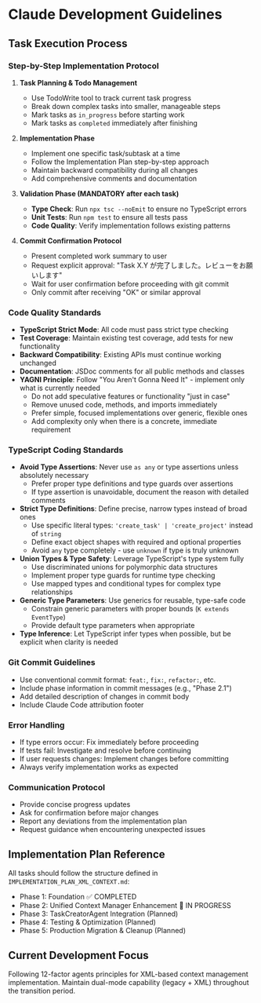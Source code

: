 # Claude Development Guidelines

## Task Execution Process

### Step-by-Step Implementation Protocol

1. **Task Planning & Todo Management**
   - Use TodoWrite tool to track current task progress
   - Break down complex tasks into smaller, manageable steps
   - Mark tasks as `in_progress` before starting work
   - Mark tasks as `completed` immediately after finishing

2. **Implementation Phase**
   - Implement one specific task/subtask at a time
   - Follow the Implementation Plan step-by-step approach
   - Maintain backward compatibility during all changes
   - Add comprehensive comments and documentation

3. **Validation Phase (MANDATORY after each task)**
   - **Type Check**: Run `npx tsc --noEmit` to ensure no TypeScript errors
   - **Unit Tests**: Run `npm test` to ensure all tests pass
   - **Code Quality**: Verify implementation follows existing patterns

4. **Commit Confirmation Protocol**
   - Present completed work summary to user
   - Request explicit approval: "Task X.Y が完了しました。レビューをお願いします"
   - Wait for user confirmation before proceeding with git commit
   - Only commit after receiving "OK" or similar approval

### Code Quality Standards

- **TypeScript Strict Mode**: All code must pass strict type checking
- **Test Coverage**: Maintain existing test coverage, add tests for new functionality
- **Backward Compatibility**: Existing APIs must continue working unchanged
- **Documentation**: JSDoc comments for all public methods and classes
- **YAGNI Principle**: Follow "You Aren't Gonna Need It" - implement only what is currently needed
  - Do not add speculative features or functionality "just in case"
  - Remove unused code, methods, and imports immediately
  - Prefer simple, focused implementations over generic, flexible ones
  - Add complexity only when there is a concrete, immediate requirement

### TypeScript Coding Standards

- **Avoid Type Assertions**: Never use `as any` or type assertions unless absolutely necessary
  - Prefer proper type definitions and type guards over assertions
  - If type assertion is unavoidable, document the reason with detailed comments
- **Strict Type Definitions**: Define precise, narrow types instead of broad ones
  - Use specific literal types: `'create_task' | 'create_project'` instead of `string`
  - Define exact object shapes with required and optional properties
  - Avoid `any` type completely - use `unknown` if type is truly unknown
- **Union Types & Type Safety**: Leverage TypeScript's type system fully
  - Use discriminated unions for polymorphic data structures
  - Implement proper type guards for runtime type checking
  - Use mapped types and conditional types for complex type relationships
- **Generic Type Parameters**: Use generics for reusable, type-safe code
  - Constrain generic parameters with proper bounds (`K extends EventType`)
  - Provide default type parameters when appropriate
- **Type Inference**: Let TypeScript infer types when possible, but be explicit when clarity is needed

### Git Commit Guidelines

- Use conventional commit format: `feat:`, `fix:`, `refactor:`, etc.
- Include phase information in commit messages (e.g., "Phase 2.1")
- Add detailed description of changes in commit body
- Include Claude Code attribution footer

### Error Handling

- If type errors occur: Fix immediately before proceeding
- If tests fail: Investigate and resolve before continuing
- If user requests changes: Implement changes before committing
- Always verify implementation works as expected

### Communication Protocol

- Provide concise progress updates
- Ask for confirmation before major changes
- Report any deviations from the implementation plan
- Request guidance when encountering unexpected issues

## Implementation Plan Reference

All tasks should follow the structure defined in `IMPLEMENTATION_PLAN_XML_CONTEXT.md`:
- Phase 1: Foundation ✅ COMPLETED
- Phase 2: Unified Context Manager Enhancement 🔄 IN PROGRESS  
- Phase 3: TaskCreatorAgent Integration (Planned)
- Phase 4: Testing & Optimization (Planned)
- Phase 5: Production Migration & Cleanup (Planned)

## Current Development Focus

Following 12-factor agents principles for XML-based context management implementation. Maintain dual-mode capability (legacy + XML) throughout the transition period.